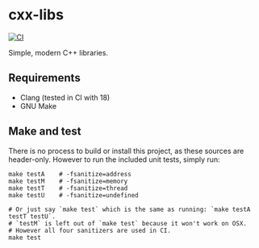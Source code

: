 # cxx-libs

[![CI](https://github.com/elsteveogrande/cxx-libs/actions/workflows/ci.yml/badge.svg)](https://github.com/elsteveogrande/cxx-libs/actions/workflows/ci.yml)

Simple, modern C++ libraries.

## Requirements

* Clang (tested in CI with 18)
* GNU Make

## Make and test

There is no process to build or install this project, as these sources are header-only.
However to run the included unit tests, simply run:

```
make testA    # -fsanitize=address
make testM    # -fsanitize=memory
make testT    # -fsanitize=thread
make testU    # -fsanitize=undefined

# Or just say `make test` which is the same as running: `make testA testT testU`.
# `testM` is left out of `make test` because it won't work on OSX.
# However all four sanitizers are used in CI.
make test
```

